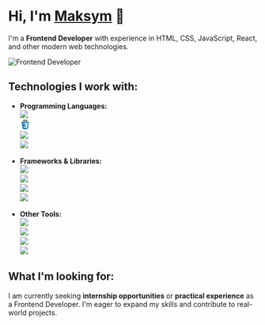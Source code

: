 # Hi, I'm [Maksym](https://github.com/Makc240305) 👋

I'm a **Frontend Developer** with experience in HTML, CSS, JavaScript, React, and other modern web technologies.

![Frontend Developer](https://img.shields.io/badge/Frontend%20Developer-React-61DAFB?style=for-the-badge&logo=react)

## Technologies I work with:

- **Programming Languages:**  
  <img height="20" src="https://upload.wikimedia.org/wikipedia/commons/thumb/3/38/HTML5_Badge.svg/2048px-HTML5_Badge.svg.png">  
  <img height="20" src="https://raw.githubusercontent.com/github/explore/80688e429a7d4ef2fca1e82350fe8e3517d3494d/topics/css/css.png">  
  <img height="20" src="https://upload.wikimedia.org/wikipedia/commons/6/6a/JavaScript-logo.png">  
  <img height="20" src="https://upload.wikimedia.org/wikipedia/commons/thumb/4/4c/Typescript_logo_2020.svg/2048px-Typescript_logo_2020.svg.png">  

- **Frameworks & Libraries:**  
  <img height="20" src="https://cdn4.iconfinder.com/data/icons/logos-3/600/React.js_logo-512.png">  
  <img height="20" src="https://raw.githubusercontent.com/reduxjs/redux/master/logo/logo.png">  
  <img height="20" src="https://upload.wikimedia.org/wikipedia/commons/thumb/9/96/Sass_Logo_Color.svg/1280px-Sass_Logo_Color.svg.png">  
  <img height="20" src="https://upload.wikimedia.org/wikipedia/commons/thumb/d/d5/Tailwind_CSS_Logo.svg/1280px-Tailwind_CSS_Logo.svg.png">  

- **Other Tools:**  
  <img height="20" src="https://seeklogo.com/images/N/next-js-logo-8FCFF51DD2-seeklogo.com.png">  
  <img height="20" src="https://static-00.iconduck.com/assets.00/node-js-icon-454x512-nztofx17.png">  
  <img height="20" src="https://static-00.iconduck.com/assets.00/mongodb-icon-2048x2048-cezvpn3f.png">  
  <img height="20" src="https://seeklogo.com/images/A/azure-sql-database-logo-D7A32C9CD9-seeklogo.com.png">

## What I'm looking for:
I am currently seeking **internship opportunities** or **practical experience** as a Frontend Developer. I'm eager to expand my skills and contribute to real-world projects.

